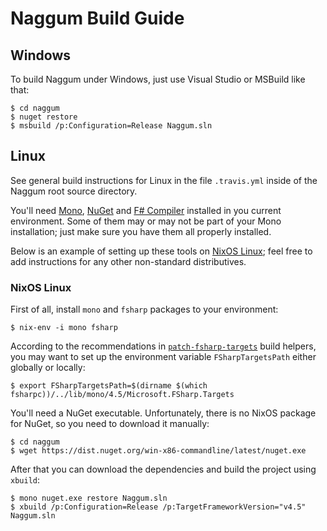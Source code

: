Naggum Build Guide
==================

Windows
-------

To build Naggum under Windows, just use Visual Studio or MSBuild like that:

    $ cd naggum
    $ nuget restore
    $ msbuild /p:Configuration=Release Naggum.sln

Linux
-----

See general build instructions for Linux in the file `.travis.yml` inside of the
Naggum root source directory.

You'll need [Mono][mono], [NuGet][nuget] and [F# Compiler][fsharp] installed in
you current environment. Some of them may or may not be part of your Mono
installation; just make sure you have them all properly installed.

Below is an example of setting up these tools on [NixOS Linux][nixos]; feel free
to add instructions for any other non-standard distributives.

### NixOS Linux

First of all, install `mono` and `fsharp` packages to your environment:

    $ nix-env -i mono fsharp

According to the recommendations in
[`patch-fsharp-targets`][patch-fsharp-targets] build helpers, you may want to
set up the environment variable `FSharpTargetsPath` either globally or locally:

    $ export FSharpTargetsPath=$(dirname $(which fsharpc))/../lib/mono/4.5/Microsoft.FSharp.Targets

You'll need a NuGet executable. Unfortunately, there is no NixOS package for
NuGet, so you need to download it manually:

    $ cd naggum
    $ wget https://dist.nuget.org/win-x86-commandline/latest/nuget.exe

After that you can download the dependencies and build the project using
`xbuild`:

    $ mono nuget.exe restore Naggum.sln
    $ xbuild /p:Configuration=Release /p:TargetFrameworkVersion="v4.5" Naggum.sln

[fsharp]: http://fsharp.org/
[mono]: http://www.mono-project.com/
[nixos]: http://nixos.org/
[nuget]: http://www.nuget.org/
[patch-fsharp-targets]: https://github.com/NixOS/nixpkgs/blob/d4681bf62672083f92545e02e00b8cf040247e8d/pkgs/build-support/dotnetbuildhelpers/patch-fsharp-targets.sh
